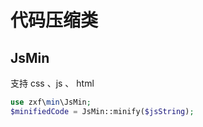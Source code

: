 # 代码压缩类

## JsMin
支持 css 、js 、 html

``` php
use zxf\min\JsMin;
$minifiedCode = JsMin::minify($jsString);
```